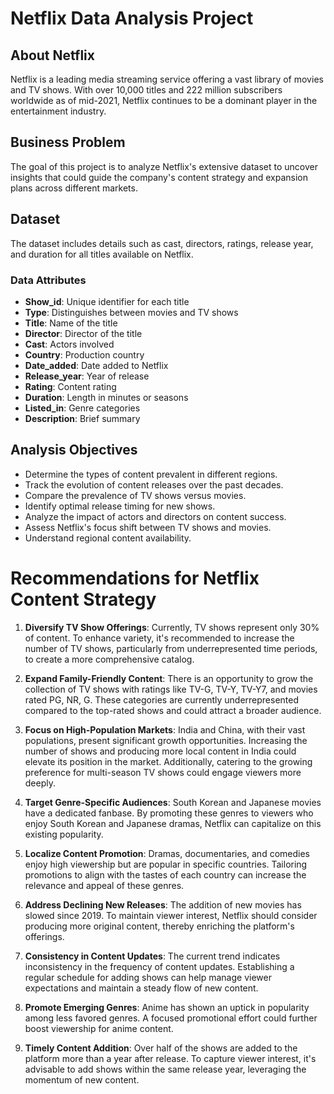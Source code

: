 # Netflix Data Analysis Project

## About Netflix

Netflix is a leading media streaming service offering a vast library of movies and TV shows. With over 10,000 titles and 222 million subscribers worldwide as of mid-2021, Netflix continues to be a dominant player in the entertainment industry.

## Business Problem

The goal of this project is to analyze Netflix's extensive dataset to uncover insights that could guide the company's content strategy and expansion plans across different markets.

## Dataset

The dataset includes details such as cast, directors, ratings, release year, and duration for all titles available on Netflix.

### Data Attributes

- **Show_id**: Unique identifier for each title
- **Type**: Distinguishes between movies and TV shows
- **Title**: Name of the title
- **Director**: Director of the title
- **Cast**: Actors involved
- **Country**: Production country
- **Date_added**: Date added to Netflix
- **Release_year**: Year of release
- **Rating**: Content rating
- **Duration**: Length in minutes or seasons
- **Listed_in**: Genre categories
- **Description**: Brief summary

## Analysis Objectives

- Determine the types of content prevalent in different regions.
- Track the evolution of content releases over the past decades.
- Compare the prevalence of TV shows versus movies.
- Identify optimal release timing for new shows.
- Analyze the impact of actors and directors on content success.
- Assess Netflix's focus shift between TV shows and movies.
- Understand regional content availability.

# Recommendations for Netflix Content Strategy

1. **Diversify TV Show Offerings**: Currently, TV shows represent only 30% of content. To enhance variety, it's recommended to increase the number of TV shows, particularly from underrepresented time periods, to create a more comprehensive catalog.

2. **Expand Family-Friendly Content**: There is an opportunity to grow the collection of TV shows with ratings like TV-G, TV-Y, TV-Y7, and movies rated PG, NR, G. These categories are currently underrepresented compared to the top-rated shows and could attract a broader audience.

3. **Focus on High-Population Markets**: India and China, with their vast populations, present significant growth opportunities. Increasing the number of shows and producing more local content in India could elevate its position in the market. Additionally, catering to the growing preference for multi-season TV shows could engage viewers more deeply.

4. **Target Genre-Specific Audiences**: South Korean and Japanese movies have a dedicated fanbase. By promoting these genres to viewers who enjoy South Korean and Japanese dramas, Netflix can capitalize on this existing popularity.

5. **Localize Content Promotion**: Dramas, documentaries, and comedies enjoy high viewership but are popular in specific countries. Tailoring promotions to align with the tastes of each country can increase the relevance and appeal of these genres.

6. **Address Declining New Releases**: The addition of new movies has slowed since 2019. To maintain viewer interest, Netflix should consider producing more original content, thereby enriching the platform's offerings.

7. **Consistency in Content Updates**: The current trend indicates inconsistency in the frequency of content updates. Establishing a regular schedule for adding shows can help manage viewer expectations and maintain a steady flow of new content.

8. **Promote Emerging Genres**: Anime has shown an uptick in popularity among less favored genres. A focused promotional effort could further boost viewership for anime content.

9. **Timely Content Addition**: Over half of the shows are added to the platform more than a year after release. To capture viewer interest, it's advisable to add shows within the same release year, leveraging the momentum of new content.

